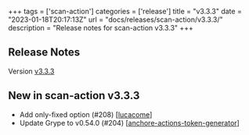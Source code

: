 +++
tags = ['scan-action']
categories = ['release']
title = "v3.3.3"
date = "2023-01-18T20:17:13Z"
url = "docs/releases/scan-action/v3.3.3/"
description = "Release notes for scan-action v3.3.3"
+++

## Release Notes

Version [v3.3.3](https://github.com/anchore/scan-action/releases/tag/v3.3.3)

## New in scan-action v3.3.3

- Add only-fixed option (#208) [[lucacome](https://github.com/lucacome)]
- Update Grype to v0.54.0 (#204) [[anchore-actions-token-generator](https://github.com/anchore-actions-token-generator)]
